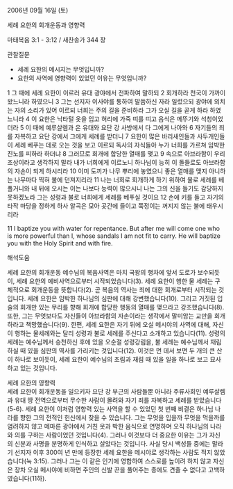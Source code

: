2006년 09월 16일 (토)

세례 요한의 회개운동과 영향력



마태복음 3:1 - 3:12 / 새찬송가 344 장


관찰질문
- 세례 요한의 메시지는 무엇입니까?
- 요한의 사역에 영향력이 있었던 이유는 무엇입니까? 

1 그 때에 세례 요한이 이르러 유대 광야에서 전파하여 말하되 2 회개하라 천국이 가까이 왔느니라 하였으니 3 그는 선지자 이사야를 통하여 말씀하신 자라 일렀으되 광야에 외치는 자의 소리가 있어 이르되 너희는 주의 길을 준비하라 그가 오실 길을 곧게 하라 하였느니라 4 이 요한은 낙타털 옷을 입고 허리에 가죽 띠를 띠고 음식은 메뚜기와 석청이었더라 5 이 때에 예루살렘과 온 유대와 요단 강 사방에서 다 그에게 나아와 6 자기들의 죄를 자복하고 요단 강에서 그에게 세례를 받더니 7 요한이 많은 바리새인들과 사두개인들이 세례 베푸는 데로 오는 것을 보고 이르되 독사의 자식들아 누가 너희를 가르쳐 임박한 진노를 피하라 하더냐 8 그러므로 회개에 합당한 열매를 맺고 9 속으로 아브라함이 우리 조상이라고 생각하지 말라 내가 너희에게 이르노니 하나님이 능히 이 돌들로도 아브라함의 자손이 되게 하시리라 10 이미 도끼가 나무 뿌리에 놓였으니 좋은 열매를 맺지 아니하는 나무마다 찍혀 불에 던져지리라 11 나는 너희로 회개하게 하기 위하여 물로 세례를 베풀거니와 내 뒤에 오시는 이는 나보다 능력이 많으시니 나는 그의 신을 들기도 감당하지 못하겠노라 그는 성령과 불로 너희에게 세례를 베푸실 것이요 12 손에 키를 들고 자기의 타작 마당을 정하게 하사 알곡은 모아 곳간에 들이고 쭉정이는 꺼지지 않는 불에 태우시리라

11  I baptize you with water for repentance. But after me will come one who is more powerful than I, whose sandals I am not fit to carry. He will baptize you with the Holy Spirit and with fire.

해석도움





세례 요한의 회개운동 
예수님의 복음사역은 마치 국왕의 행차에 앞서 도로가 보수되듯이, 세례 요한의 예비사역으로부터 시작되었습니다(3). 세례 요한이 행한 물 세례는 구체적으로 회개운동을 뜻합니다(2). 곧 복음의 역사는 죄에 대한 회개로부터 시작되는 것입니다. 세례 요한은 임박한 하나님의 심판에 대해 강변했습니다(10). 그리고 거짓된 입술의 회개만 있는 무리를 향해 회개에 합당한 행동의 열매를 맺으라고 강조했습니다(8). 또한, 그는 무엇보다도 자신들이 아브라함의 자손이라는 생각에서 말미암는 교만을 회개하라고 책망했습니다(9). 한편, 세례 요한은 자기 뒤에 오실 메시야의 사역에 대해, 자신이 행하는 물세례와는 달리 성령과 불로 세례를 주신다고 소개하고 있습니다(11). 성령의 세례는 예수님께서 승천하신 후에 있을 오순절 성령강림을, 불 세례는 예수님께서 재림하실 때 있을 심판의 역사를 가리키는 것입니다(12). 이것은 먼 데서 보면 두 개의 큰 산이 하나로 보이듯이, 세례 요한이 예수님의 초림과 재림 때 있을 일을 하나로 보고 묘사하고 있는 것입니다.  

세례 요한의 영향력  
세례 요한이 회개운동을 일으키자 요단 강 부근의 사람들뿐 아니라 주류사회인 예루살렘과 유대 땅 전역으로부터 무수한 사람이 몰려와 자기 죄를 자복하고 세례를 받았습니다(5-6). 세례 요한이 이처럼 영향력 있는 사역을 할 수 있었던 첫 번째 비결은 하나님 나라를 향한 그의 전적인 헌신에서 찾을 수 있습니다. 그는 무엇을 입을까 무엇을 먹을까를 염려하지 않고 메마른 광야에서 거친 옷과 박한 음식으로 연명하며 오직 하나님의 나라와 의를 구하는 사람이었던 것입니다(4). 그러나 이것보다 더 중요한 이유는 그가 자신의 신분과 사명을 분명하게 인식하고 살았다는 것입니다. 사실 당시 백성들 중에는 말라기 선지자 이후 300여 년 만에 등장한 세례 요한을 메시야로 생각하는 사람도 적지 않았습니다(눅 3:15). 그러나 그는 이 같은 인기에 영합하여 스스로를 높이려 하지 않고 자신은 장차 오실 메시야에 비하면 주인의 신발 끈을 풀어주는 종에도 견줄 수 없다고 고백하였습니다(11하).